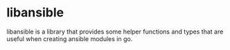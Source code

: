 # libansible

libansible is a library that provides some helper functions and types that are useful when creating ansible modules in go.
